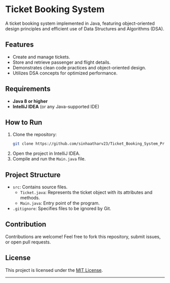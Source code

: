 # Ticket Booking System

A ticket booking system implemented in Java, featuring object-oriented design principles and efficient use of Data Structures and Algorithms (DSA).

## Features
- Create and manage tickets.
- Store and retrieve passenger and flight details.
- Demonstrates clean code practices and object-oriented design.
- Utilizes DSA concepts for optimized performance.

## Requirements
- **Java 8 or higher**
- **IntelliJ IDEA** (or any Java-supported IDE)

## How to Run
1. Clone the repository:
   ```bash
   git clone https://github.com/sinhaatharv23/Ticket_Booking_System_Project.git
   ```
2. Open the project in IntelliJ IDEA.
3. Compile and run the `Main.java` file.

## Project Structure
- `src`: Contains source files.
  - `Ticket.java`: Represents the ticket object with its attributes and methods.
  - `Main.java`: Entry point of the program.
- `.gitignore`: Specifies files to be ignored by Git.

## Contribution
Contributions are welcome! Feel free to fork this repository, submit issues, or open pull requests.

## License
This project is licensed under the [MIT License](LICENSE).

---
